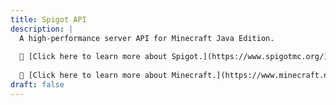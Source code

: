 ```yaml
---
title: Spigot API
description: |
  A high-performance server API for Minecraft Java Edition.
  
  🔗 [Click here to learn more about Spigot.](https://www.spigotmc.org/)
  
  🔗 [Click here to learn more about Minecraft.](https://www.minecraft.net/)
draft: false
---
```

